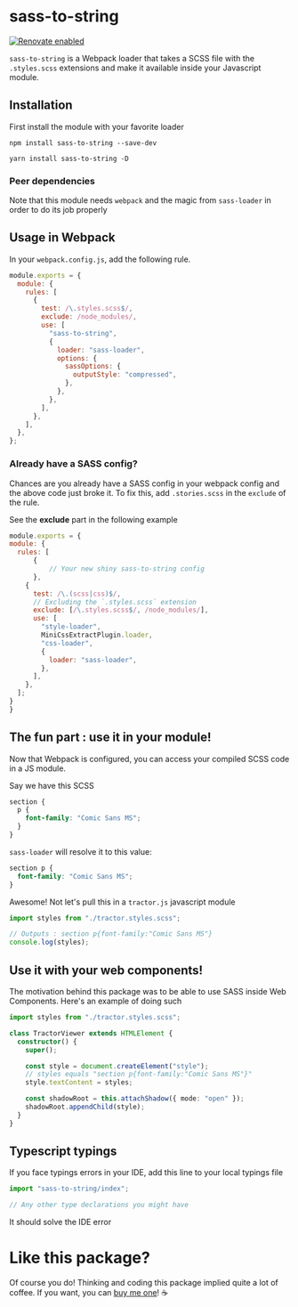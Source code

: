 # sass-to-string

[![Renovate enabled](https://img.shields.io/badge/renovate-enabled-brightgreen.svg)](https://renovatebot.com/)

`sass-to-string` is a Webpack loader that takes a SCSS file with the `.styles.scss` extensions and make it available inside your Javascript module.

## Installation

First install the module with your favorite loader

```
npm install sass-to-string --save-dev
```

```
yarn install sass-to-string -D
```

### Peer dependencies

Note that this module needs `webpack` and the magic from `sass-loader` in order to do its job properly

## Usage in Webpack

In your `webpack.config.js`, add the following rule.

```js
module.exports = {
  module: {
    rules: [
      {
        test: /\.styles.scss$/,
        exclude: /node_modules/,
        use: [
          "sass-to-string",
          {
            loader: "sass-loader",
            options: {
              sassOptions: {
                outputStyle: "compressed",
              },
            },
          },
        ],
      },
    ],
  },
};
```

### Already have a SASS config?

Chances are you already have a SASS config in your webpack config and the above code just broke it. To fix this, add `.stories.scss` in the `exclude` of the rule.

See the **exclude** part in the following example

```js
module.exports = {
module: {
  rules: [
      {
          // Your new shiny sass-to-string config
      },
    {
      test: /\.(scss|css)$/,
      // Excluding the `.styles.scss` extension
      exclude: [/\.styles.scss$/, /node_modules/],
      use: [
        "style-loader",
        MiniCssExtractPlugin.loader,
        "css-loader",
        {
          loader: "sass-loader",
        },
      ],
    },
  ];
}
}
```

## The fun part : use it in your module!

Now that Webpack is configured, you can access your compiled SCSS code in a JS module.

Say we have this SCSS

```scss
section {
  p {
    font-family: "Comic Sans MS";
  }
}
```

`sass-loader` will resolve it to this value:

```css
section p {
  font-family: "Comic Sans MS";
}
```

Awesome! Not let's pull this in a `tractor.js` javascript module

```js
import styles from "./tractor.styles.scss";

// Outputs : section p{font-family:"Comic Sans MS"}
console.log(styles);
```

## Use it with your web components!

The motivation behind this package was to be able to use SASS inside Web Components. Here's an example of doing such

```ts
import styles from "./tractor.styles.scss";

class TractorViewer extends HTMLElement {
  constructor() {
    super();

    const style = document.createElement("style");
    // styles equals "section p{font-family:"Comic Sans MS"}"
    style.textContent = styles;

    const shadowRoot = this.attachShadow({ mode: "open" });
    shadowRoot.appendChild(style);
  }
}
```

## Typescript typings

If you face typings errors in your IDE, add this line to your local typings file

```ts
import "sass-to-string/index";

// Any other type declarations you might have
```

It should solve the IDE error

# Like this package?

Of course you do! Thinking and coding this package implied quite a lot of coffee. If you want, you can [buy me one](https://buymeacoff.ee/mathieulavoie)! ☕️
